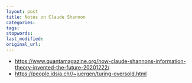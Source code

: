 ```yaml
---
layout: post
title: Notes on Claude Shannon
categories:
tags:
stopwords:
last_modified:
original_url:
---
```


* https://www.quantamagazine.org/how-claude-shannons-information-theory-invented-the-future-20201222/
* https://people.idsia.ch//~juergen/turing-oversold.html
